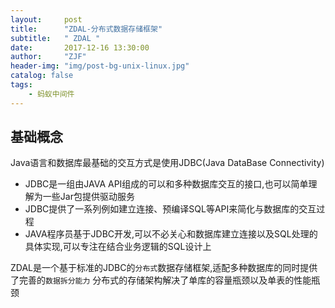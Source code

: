 ```yaml
---
layout:     post
title:      "ZDAL-分布式数据存储框架"
subtitle:   " ZDAL "
date:       2017-12-16 13:30:00
author:     "ZJF"
header-img: "img/post-bg-unix-linux.jpg"
catalog: false
tags:
    - 蚂蚁中间件
---
```


## 基础概念
Java语言和数据库最基础的交互方式是使用JDBC(Java DataBase Connectivity)
* JDBC是一组由JAVA API组成的可以和多种数据库交互的接口,也可以简单理解为一些Jar包提供驱动服务
* JDBC提供了一系列例如建立连接、预编译SQL等API来简化与数据库的交互过程
* JAVA程序员基于JDBC开发,可以不必关心和数据库建立连接以及SQL处理的具体实现,可以专注在结合业务逻辑的SQL设计上


ZDAL是一个基于标准的JDBC的`分布式`数据存储框架,适配多种数据库的同时提供了完善的`数据拆分能力`
分布式的存储架构解决了单库的容量瓶颈以及单表的性能瓶颈


































